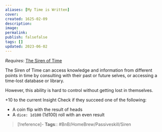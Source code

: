 ```yaml
---
aliases: [My Time is Written]
cover: 
created: 1625-02-09
description: 
image: 
permalink: 
publish: falsefalse
tags: []
updated: 2023-06-02
---
```


*Requires*: [The Siren of Time](Github/Bunkers%20and%20Badasses/Sourcebook/Creating%20a%20Vault%20Hunter/The%20Classes/Siren%20of%20Time/Siren%20of%20Time.md)

The Siren of Time can access knowledge and information from different points in time by consulting with their past or future selves, or accessing a time-lost database or library. 

However, this ability is hard to control without getting lost in themselves.

+10 to the current Insight Check if they succeed one of the following: 
- A coin flip with the result of heads
- A `dice: 1d100` (1d100) roll with an even result


> [!reference]-
> **Tags**:: #BnB/HomeBrew/Passiveskill/Siren
